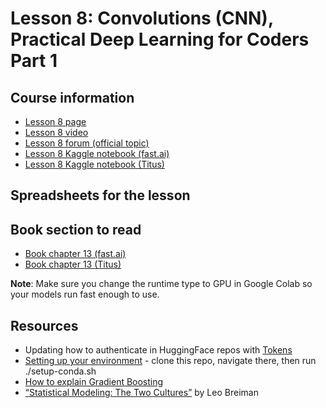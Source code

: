 # Lesson 8: Convolutions (CNN), Practical Deep Learning for Coders Part 1

## Course information
- [Lesson 8 page](https://course.fast.ai/Lessons/lesson8.html)
- [Lesson 8 video](https://youtu.be/htiNBPxcXgo)
- [Lesson 8 forum (official topic)](https://forums.fast.ai/t/lesson-8-official-topic/97159)
- [Lesson 8 Kaggle notebook (fast.ai)](https://www.kaggle.com/code/jhoward/collaborative-filtering-deep-dive/notebook)
- [Lesson 8 Kaggle notebook (Titus)](../lesson-7-collaborative-filtering/collaborative-filtering-deep-dive.ipynb)

## Spreadsheets for the lesson

## Book section to read
- [Book chapter 13 (fast.ai)](https://colab.research.google.com/github/fastai/fastbook/blob/master/13_convolutions.ipynb)
- [Book chapter 13 (Titus)](13_convolutions.ipynb)

**Note**: Make sure you change the runtime type to GPU in Google Colab so your models run fast enough to use. 

## Resources
- Updating how to authenticate in HuggingFace repos with [Tokens](https://huggingface.co/blog/password-git-deprecation)
- [Setting up your environment](https://github.com/fastai/fastsetup) - clone this repo, navigate there, then run ./setup-conda.sh
- [How to explain Gradient Boosting](https://explained.ai/gradient-boosting/)
- [“Statistical Modeling: The Two Cultures”](https://www.semanticscholar.org/paper/Statistical-modeling%3A-The-two-cultures-Breiman/e5df6bc6da5653ad98e754b08f63326c2e52b372) by Leo Breiman
